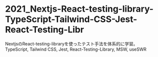 # 2021_Nextjs-React-testing-library-TypeScript-Tailwind-CSS-Jest-React-Testing-Libr
NextjsのReact-testing-libraryを使ったテスト手法を体系的に学習。TypeScript, Tailwind CSS, Jest, React-Testing-Library, MSW, useSWR
